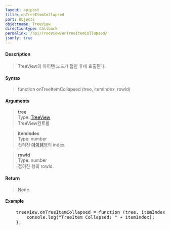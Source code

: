 ```yaml
---
layout: apipost
title: onTreeItemCollapsed
part: Objects
objectname: TreeView
directiontype: Callback
permalink: /api/TreeView/onTreeItemCollapsed/
jsonly: true
---
```



#### Description

> TreeView의 아이템 노드가 접힌 후에 호출된다.

#### Syntax

> function onTreeItemCollapsed (tree, itemIndex, rowId)

#### Arguments

> **tree**  
> Type: [TreeView](/api/TreeView/)  
> TreeView컨트롤  

> **itemIndex**  
> Type: number  
> 접혀진 [아이템](/api/features/Grid%20Item/)행의 index. 

> **rowId**  
> Type: number  
> 접혀진 행의 rowId.  

#### Return

> None.

#### Example

<pre class="prettyprint">
    treeView.onTreeItemCollapsed = function (tree, itemIndex, rowId) {
        console.log("TreeItem Collapsed: " + itemIndex);	
    };
</pre>

